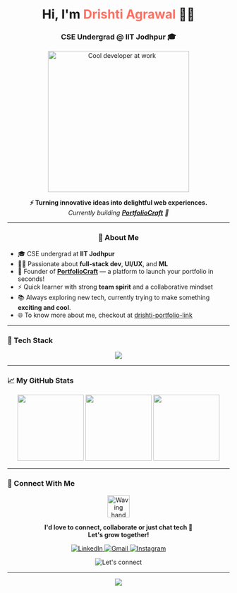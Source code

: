 <!-- Top banner -->
<!-- Typing Animation Header -->
<!-- 🔥 Banner: Greeting + Role -->
<h1 align="center">
  Hi, I'm <span style="color:#FF6F61">Drishti Agrawal</span> 👩‍💻
</h1>

<h3 align="center">
  CSE Undergrad @ IIT Jodhpur 🎓<br/>
</h3>

<!-- 🧠 Cool Developer-Themed Visual Hook -->
<p align="center">
  <img src="https://media.giphy.com/media/L1R1tvI9svkIWwpVYr/giphy.gif" width="320" alt="Cool developer at work" />
</p>

<!-- 💬 Tagline -->
<p align="center">
  <b>⚡ Turning innovative ideas into delightful web experiences.</b><br/>
  <i>Currently building <a href="https://portfolio-craft.tech" target="_blank"><b>PortfolioCraft</b></a> 💼</i>
</p>

---

<h3 align="center">💫 About Me</h3>

- 🎓 CSE undergrad at **IIT Jodhpur**
- 👩‍💻 Passionate about **full-stack dev**, **UI/UX**, and **ML**
- 🚀 Founder of **[PortfolioCraft](https://portfolio-craft.tech)** — a platform to launch your portfolio in seconds!
- ⚡ Quick learner with strong **team spirit** and a collaborative mindset
- 📚 Always exploring new tech, currently trying to make something **exciting and cool**.
- 🌐 To know more about me, checkout at [drishti-portfolio-link](https://agrawaldrishti.github.io/DrishtiAgrawal_Portfolio/)
---

### 🧩 Tech Stack

<p align="center">
  <img src="https://skillicons.dev/icons?i=cpp,python,html,css,js,react,nodejs,flutter,dart,firebase,mysql,mongodb,docker,vscode,androidstudio" />
</p>

---

### 📈 My GitHub Stats

<p align="center">
  <img src="https://github-readme-streak-stats.herokuapp.com/?user=AgrawalDrishti&theme=dracula" height="150"/>
  <img src="https://github-readme-stats.vercel.app/api?username=AgrawalDrishti&show_icons=true&theme=dracula&include_all_commits=true&count_private=true" height="150"/>
  <img src="https://github-readme-stats.vercel.app/api/top-langs/?username=AgrawalDrishti&layout=compact&theme=dracula" height="150"/>
</p>

---

### 🤝 Connect With Me

<p align="center"> <img src="https://media.giphy.com/media/hvRJCLFzcasrR4ia7z/giphy.gif" width="50" alt="Waving hand" /> </p> <p align="center"><b>I'd love to connect, collaborate or just chat tech 🚀<br>Let's grow together!</b></p> <p align="center"> 
  <a href="https://www.linkedin.com/in/drishti-agrawal-a6b977229/" target="_blank"> <img src="https://img.shields.io/badge/LinkedIn-%230077B5?style=for-the-badge&logo=linkedin&logoColor=white" alt="LinkedIn"/> </a>
  <a href="mailto:agrawal.24@iitj.ac.in" target="_blank"> <img src="https://img.shields.io/badge/Gmail-%23D14836?style=for-the-badge&logo=gmail&logoColor=white" alt="Gmail"/> </a>
  <a href="https://www.instagram.com/drishti_2904/" target="_blank"> <img src="https://img.shields.io/badge/Instagram-%23E4405F?style=for-the-badge&logo=instagram&logoColor=white" alt="Instagram"/> </a> 
</p> <p align="center"> <img src="https://readme-typing-svg.demolab.com?font=Fira+Code&duration=3000&pause=1000&color=FF6F61&center=true&vCenter=true&width=500&lines=Let's+Build+Something+Awesome+Together!" alt="Let's connect" /> </p>

---

<p align="center">
  <img src="https://capsule-render.vercel.app/api?type=waving&color=FF6F61&height=100&section=footer"/>
</p>
